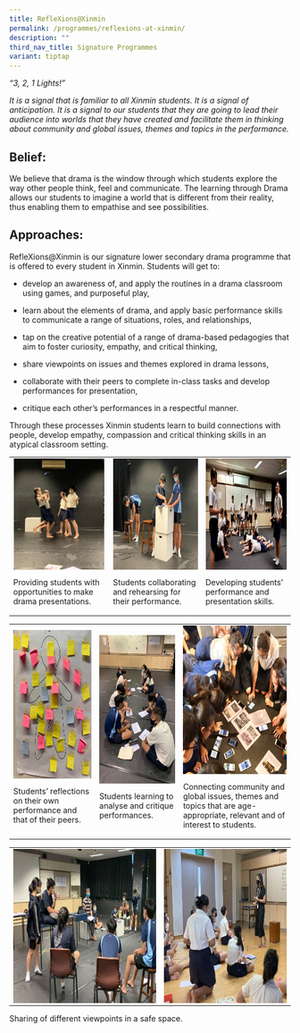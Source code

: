 ```yaml
---
title: RefleXions@Xinmin
permalink: /programmes/reflexions-at-xinmin/
description: ""
third_nav_title: Signature Programmes
variant: tiptap
---
```

<p><em>“3, 2, 1 Lights!”</em>
</p>
<p><em>It is a signal that is familiar to all Xinmin students. It is a signal of anticipation. It is a signal to our students that they are going to lead their audience into worlds that they have created and facilitate them in thinking about community and global issues, themes and topics in the performance.</em>
</p>
<h2>Belief:</h2>
<p>We believe that drama is the window through which students explore the
way other people think, feel and communicate. The learning through Drama
allows our students to imagine a world that is different from their reality,
thus enabling them to empathise and see possibilities.</p>
<h2>Approaches:</h2>
<p>RefleXions@Xinmin is our signature lower secondary drama programme that
is offered to every student in Xinmin. Students will get to:</p>
<ul data-tight="true" class="tight">
<li>
<p>develop an awareness of, and apply the routines in a drama classroom using
games, and purposeful play,</p>
</li>
<li>
<p>learn about the elements of drama, and apply basic performance skills
to communicate a range of situations, roles, and relationships,</p>
</li>
<li>
<p>tap on the creative potential of a range of drama-based pedagogies that
aim to foster curiosity, empathy, and critical thinking,</p>
</li>
<li>
<p>share viewpoints on issues and themes explored in drama lessons,</p>
</li>
<li>
<p>collaborate with their peers to complete in-class tasks and develop performances
for presentation,</p>
</li>
<li>
<p>critique each other’s performances in a respectful manner.</p>
</li>
</ul>
<p>Through these processes Xinmin students learn to build connections with
people, develop empathy, compassion and critical thinking skills in an
atypical classroom setting.</p>
<table style="minWidth: 75px">
<colgroup>
<col>
<col>
<col>
</colgroup>
<tbody>
<tr>
<td rowspan="1" colspan="1">
<div class="isomer-image-wrapper">
<img style="margin: auto; outline: 0px; padding: 0px; border: none; max-width: 100%; clear: both; display: block; width: 162px; height: 199px;" height="auto" width="100%" alt="Reflexions_1.jpg" src="/images/Reflexions_1.jpeg">
</div>
<p>Providing students with opportunities to make drama presentations.</p>
</td>
<td rowspan="1" colspan="1">
<div class="isomer-image-wrapper">
<img style="margin: auto; outline: 0px; padding: 0px; border: none; max-width: 100%; clear: both; display: block; width: 231px; height: 199px;" height="auto" width="100%" alt="Reflexions_2.jpg" src="/images/Reflexions_2.jpeg">
</div>
<p>Students collaborating and rehearsing for their performance.</p>
</td>
<td rowspan="1" colspan="1">
<div class="isomer-image-wrapper">
<img style="margin: auto; outline: 0px; padding: 0px; border: none; max-width: 100%; clear: both; display: block; width: 351px; height: 199px;" height="auto" width="100%" alt="Reflexions_3.png" src="/images/Reflexions_3.png">
</div>
<p>Developing students’ performance and presentation skills.</p>
</td>
</tr>
</tbody>
</table>
<table style="minWidth: 75px">
<colgroup>
<col>
<col>
<col>
</colgroup>
<tbody>
<tr>
<td rowspan="1" colspan="1">
<div class="isomer-image-wrapper">
<img style="margin: auto; outline: 0px; padding: 0px; border: none; max-width: 100%; clear: both; display: block; width: 287px; height: 266px;" height="auto" width="100%" alt="Reflexions_4.png" src="/images/Reflexions_4.png">
</div>
<p>Students’ reflections on their own performance and that of their peers.</p>
</td>
<td rowspan="1" colspan="1">
<div class="isomer-image-wrapper">
<img style="margin: auto; outline: 0px; padding: 0px; border: none; max-width: 100%; clear: both; display: block; width: 200px; height: 266px;" height="auto" width="100%" alt="Reflexions_5.jpg" src="/images/Reflexions_5.jpeg">
</div>
<p>Students learning to analyse and critique performances.</p>
</td>
<td rowspan="1" colspan="1">
<div class="isomer-image-wrapper">
<img style="margin: auto; outline: 0px; padding: 0px; border: none; max-width: 100%; clear: both; display: block; width: 308px; height: 266px;" height="auto" width="100%" alt="Reflexions_6.png" src="/images/Reflexions_6.png">
</div>
<p>Connecting community and global issues, themes and topics that are&nbsp;age-appropriate,
relevant and of interest to students.</p>
</td>
</tr>
</tbody>
</table>
<table style="minWidth: 50px">
<colgroup>
<col>
<col>
</colgroup>
<tbody>
<tr>
<td rowspan="1" colspan="1">
<div class="isomer-image-wrapper">
<img style="margin: auto; outline: 0px; padding: 0px; border: none; max-width: 100%; clear: both; display: block; width: 421px; height: 276px;" height="auto" width="100%" alt="Reflexions_7.jpg" src="/images/Reflexions_7.jpeg">
</div>
</td>
<td rowspan="1" colspan="1">
<div class="isomer-image-wrapper">
<img style="margin: auto; outline: 0px; padding: 0px; border: none; max-width: 100%; clear: both; display: block; width: 361px; height: 276px;" height="auto" width="100%" alt="Reflexions_8.jpg" src="/images/Reflexions_8.jpeg">
</div>
</td>
</tr>
</tbody>
</table>
<p>Sharing of different viewpoints in a safe space.</p>